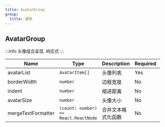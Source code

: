 ```yaml
---
title: AvatarGroup
group:
  title: 通用
---
```


## AvatarGroup

:::info
头像组合呈现. 响应式
:::

| Name               | Type                                 | Description        | Required | Default |
| ------------------ | ------------------------------------ | ------------------ | -------- | ------- |
| avatarList         | `AvatarItem[]`                       | 头像列表           | Yes      | -       |
| borderWidth        | `number`                             | 边框宽度           | No       | `0`     |
| indent             | `number`                             | 缩进距离           | No       | `-8`    |
| avatarSize         | `number`                             | 头像大小           | No       | `40`    |
| mergeTextFormatter | `(count: number) => React.ReactNode` | 合并文本格式化函数 | No       | -       |

<code src="./examples/demo1.tsx"></code>
